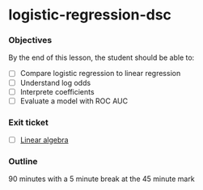 # logistic-regression-dsc

### Objectives
By the end of this lesson, the student should be able to:

  * [ ] Compare logistic regression to linear regression
  * [ ] Understand log odds
  * [ ] Interprete coefficients
  * [ ] Evaluate a model with ROC AUC

### Exit ticket
* [ ] [Linear algebra](https://forms.gle/tAj9dE3Lj1soew6R6)

### Outline

90 minutes with a 5 minute break at the 45 minute mark
